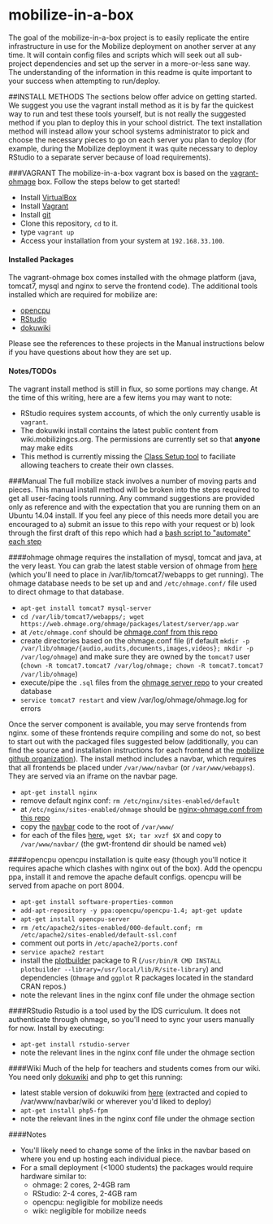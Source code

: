 mobilize-in-a-box
=================

The goal of the mobilize-in-a-box project is to easily replicate the entire infrastructure in use for the Mobilize deployment on another server at any time.  It will contain config files and scripts which will seek out all sub-project dependencies and set up the server in a more-or-less sane way.  The understanding of the information in this readme is quite important to your success when attempting to run/deploy.

##INSTALL METHODS
The sections below offer advice on getting started. We suggest you use the vagrant install method as it is by far the quickest way to run and test these tools yourself, but is not really the suggested method if you plan to deploy this in your school district. The text installation method will instead allow your school systems administrator to pick and choose the necessary pieces to go on each server you plan to deploy (for example, during the Mobilize deployment it was quite necessary to deploy RStudio to a separate server because of load requirements).

###VAGRANT
The mobilize-in-a-box vagrant box is based on the [vagrant-ohmage](https://github.com/ohmage/vagrant-ohmage) box. Follow the steps below to get started!

  * Install [VirtualBox](https://www.virtualbox.org/wiki/Downloads)
  * Install [Vagrant](https://vagrantup.com)
  * Install [git](http://git-scm.com/book/en/v2/Getting-Started-Installing-Git)
  * Clone this repository, `cd` to it.
  * type `vagrant up`
  * Access your installation from your system at `192.168.33.100`.

#### Installed Packages
The vagrant-ohmage box comes installed with the ohmage platform (java, tomcat7, mysql and nginx to serve the frontend code). The additional tools installed which are required for mobilize are:

  * [opencpu](https://opencpu.org)
  * [RStudio](http://rstudio.org)
  * [dokuwiki](http://dokuwiki.org)

Please see the references to these projects in the Manual instructions below if you have questions about how they are set up. 

#### Notes/TODOs
The vagrant install method is still in flux, so some portions may change.  At the time of this writing, here are a few items you may want to note:

  * RStudio requires system accounts, of which the only currently usable is `vagrant`. 
  * The dokuwiki install contains the latest public content from wiki.mobilizingcs.org. The permissions are currently set so that **anyone** may make edits
  * This method is currently missing the [Class Setup tool](https://github.com/mobilizingcs/teacher) to faciliate allowing teachers to create their own classes.

###Manual
The full mobilize stack involves a number of moving parts and pieces.  This manual install method will be broken into the steps required to get all user-facing tools running.  Any command suggestions are provided only as reference and with the expectation that you are running them on an Ubuntu 14.04 install. If you feel any piece of this needs more detail you are encouraged to a) submit an issue to this repo with your request or b) look through the first draft of this repo which had a [bash script to "automate" each step](https://github.com/stevenolen/mobilize-in-a-box/blob/221838aa5e1418ea2d7c70096851fd36e5e8d3b5/setup.sh)

####ohmage
ohmage requires the installation of mysql, tomcat and java, at the very least. You can grab the latest stable version of ohmage from [here](https://web.ohmage.org/ohmage/packages/latest/server/app.war) (which you'll need to place in /var/lib/tomcat7/webapps to get running). The ohmage database needs to be set up and and `/etc/ohmage.conf/` file used to direct ohmage to that database.

  * `apt-get install tomcat7 mysql-server`
  * `cd /var/lib/tomcat7/webapps/; wget https://web.ohmage.org/ohmage/packages/latest/server/app.war`
  * at `/etc/ohmage.conf` should be [ohmage.conf from this repo](https://github.com/stevenolen/manual-install-files/ohmage.conf)
  * create directories based on the ohmage.conf file (if default `mkdir -p /var/lib/ohmage/{audio,audits,documents,images,videos}; mkdir -p /var/log/ohmage`) and make sure they are owned by the `tomcat7` user (`chown -R tomcat7.tomcat7 /var/log/ohmage; chown -R tomcat7.tomcat7 /var/lib/ohmage`)
  * execute/pipe the `.sql` files from the [ohmage server repo](https://github.com/ohmage/server/tree/master/db/sql) to your created database
  * `service tomcat7 restart` and view /var/log/ohmage/ohmage.log for errors

Once the server component is available, you may serve frontends from nginx.  some of these frontends require compiling and some do not, so best to start out with the packaged files suggested below (additionally, you can find the source and installation instructions for each frontend at the [mobilize github organization](https://github.com/mobilizingcs)). The install method includes a navbar, which requires that all frontends be placed under `/var/www/navbar` (or `/var/www/webapps`). They are served via an iframe on the navbar page.

  * `apt-get install nginx`
  * remove default nginx conf: `rm /etc/nginx/sites-enabled/default`
  * at `/etc/nginx/sites-enabled/ohmage` should be [nginx-ohmage.conf from this repo](https://github.com/stevenolen/manual-install-files/nginx-ohmage.conf)
  * copy the [navbar](https://github.com/mobilizingcs/navbar) code to the root of `/var/www/`
  * for each of the files [here](https://web.ohmage.org/ohmage/packages/latest/), `wget $X; tar xvzf $X` and copy to `/var/www/navbar/` (the gwt-frontend dir should be named `web`)



####opencpu
opencpu installation is quite easy (though you'll notice it requires apache which clashes with nginx out of the box). Add the opencpu ppa, install it and remove the apache default configs. opencpu will be served from apache on port 8004.

  * `apt-get install software-properties-common`
  * `add-apt-repository -y ppa:opencpu/opencpu-1.4; apt-get update`
  * `apt-get install opencpu-server`
  * `rm /etc/apache2/sites-enabled/000-default.conf; rm /etc/apache2/sites-enabled/default-ssl.conf`
  * comment out ports in `/etc/apache2/ports.conf`
  * `service apache2 restart`
  * install the [plotbuilder](https://github.com/mobilizingcs/plotbuilder) package to R (`/usr/bin/R CMD INSTALL plotbuilder --library=/usr/local/lib/R/site-library`) and dependencies (`Ohmage` and `ggplot` R packages located in the standard CRAN repos.)
  * note the relevant lines in the nginx conf file under the ohmage section

####RStudio
Rstudio is a tool used by the IDS curriculum.  It does not authenticate through ohmage, so you'll need to sync your users manually for now. Install by executing:

  * `apt-get install rstudio-server`
  * note the relevant lines in the nginx conf file under the ohmage section

####Wiki
Much of the help for teachers and students comes from our wiki. You need only [dokuwiki](http://dokuwiki.org) and php to get this running:

  * latest stable version of dokuwiki from [here](http://download.dokuwiki.org/) (extracted and copied to /var/www/navbar/wiki or wherever you'd liked to deploy)
  * `apt-get install php5-fpm`
  * note the relevant lines in the nginx conf file under the ohmage section

####Notes

  * You'll likely need to change some of the links in the navbar based on where you end up hosting each individual piece. 
  * For a small deployment (<1000 students) the packages would require hardware similar to:
    * ohmage: 2 cores, 2-4GB ram
    * RStudio: 2-4 cores, 2-4GB ram
    * opencpu: negligible for mobilize needs
    * wiki: negligible for mobilize needs